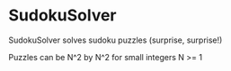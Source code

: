 # SudokuSolver
SudokuSolver solves sudoku puzzles (surprise, surprise!)

Puzzles can be N^2 by N^2 for small integers N >= 1
